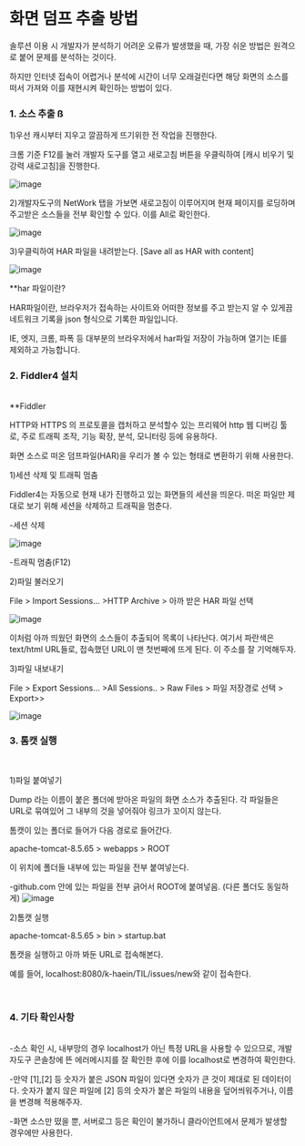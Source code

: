 
# 화면 덤프 추출 방법

솔루션 이용 시 개발자가 분석하기 어려운 오류가 발생했을 때, 가장 쉬운 방법은 원격으로 붙어 문제를 분석하는 것이다.

 하지만 인터넷 접속이 어렵거나 분석에 시간이 너무 오래걸린다면 해당 화면의 소스를 떠서 가져와 이를 재현시켜 확인하는 방법이 있다.

### 1. 소스 추출 ß

1)우선 캐시부터 지우고 깔끔하게 뜨기위한 전 작업을 진행한다.

크롬 기준 F12를 눌러 개발자 도구를 열고 새로고침 버튼을 우클릭하여 [캐시 비우기 및 강력 새로고침]을 진행한다.

![image](https://user-images.githubusercontent.com/75053256/137066517-3040c0dd-12ee-4b02-8123-2f198625deb0.png)

2)개발자도구의 NetWork 탭을 가보면 새로고침이 이루어지며 현재 페이지를 로딩하며 주고받은 소스들을 전부 확인할 수 있다. 이를 All로 확인한다.

![image](https://user-images.githubusercontent.com/75053256/137066887-f2e2d60c-0a01-4e10-af61-df57ad4e87b7.png)

3)우클릭하여 HAR 파일을 내려받는다.
[Save all as HAR with content]

![image](https://user-images.githubusercontent.com/75053256/137067014-9d9b22ff-be2f-4b1a-8299-1f01e2130e03.png)

**har 파일이란?

HAR파일이란, 브라우저가 접속하는 사이트와 어떠한 정보를 주고 받는지 알 수 있게끔 네트워크 기록을 json 형식으로 기록한 파일입니다.

IE, 엣지, 크롬, 파폭 등 대부분의 브라우저에서 har파일 저장이 가능하며 열기는 IE를 제외하고 가능합니다.


### 2. Fiddler4 설치

<br>
**Fiddler

HTTP와 HTTPS 의 프로토콜을 캡처하고 분석할수 있는 프리웨어 http 웹 디버깅 툴로, 주로 트래픽 조작, 기능 확장, 분석, 모니터링 등에 유용하다.

화면 소스로 떠온 덤프파일(HAR)을 우리가 볼 수 있는 형태로 변환하기 위해 사용한다.

1)세션 삭제 및 트래픽 멈춤

Fiddler4는 자동으로 현재 내가 진행하고 있는 화면들의 세션을 띄운다. 떠온 파일만 제대로 보기 위해 세션을 삭제하고 트래픽을 멈춘다.

-세션 삭제

![image](https://user-images.githubusercontent.com/75053256/137068341-5d308a84-9219-40b7-81dc-9b9c5201b5e7.png)

-트래픽 멈춤(F12)

2)파일 불러오기

File > Import Sessions... >HTTP Archive > 아까 받은 HAR 파일 선택

![image](https://user-images.githubusercontent.com/75053256/137068606-6156887c-85d8-4bbc-95c8-862203ca97cd.png)

이처럼 아까 띄웠던 화면의 소스들이 추출되어 목록이 나타난다. 여기서 파란색은 text/html URL들로, 접속했던 URL이 맨 첫번째에 뜨게 된다. 이 주소를 잘 기억해두자.

3)파일 내보내기

File > Export Sessions... >All Sessions.. > Raw Files > 파일 저장경로 선택 > Export>>

![image](https://user-images.githubusercontent.com/75053256/137068791-3e15e163-3885-4f0f-8d47-96cb1d6c2a1b.png)


### 3. 톰캣 실행

<br>

1)파일 붙여넣기

Dump 라는 이름이 붙은 폴더에 받아온 파일의 화면 소스가 추출된다. 각 파일들은 URL로 묶여있어 그 내부의 것을 넣어줘야 링크가 꼬이지 않는다.

톰캣이 있는 폴더로 들어가 다음 경로로 들어간다.

apache-tomcat-8.5.65 > webapps > ROOT

이 위치에 폴더들 내부에 있는 파일을 전부 붙여넣는다.

-github.com 안에 있는 파일을 전부 긁어서 ROOT에 붙여넣음. (다른 폴더도 동일하게)
![image](https://user-images.githubusercontent.com/75053256/137069461-087d2a64-b53c-4652-bd0a-27539e18c4a4.png)

2)톰캣 실행

apache-tomcat-8.5.65 > bin > startup.bat

톰캣을 실행하고 아까 봐둔 URL로 접속해본다.

예를 들어, localhost:8080/k-haein/TIL/issues/new와 같이 접속한다.

<br>

### 4. 기타 확인사항
<br>
-소스 확인 시, 내부망의 경우 localhost가 아닌 특정 URL을 사용할 수 있으므로, 개발자도구 콘솔창에 뜬 에러메시지를 잘 확인한 후에 이를 localhost로 변경하여 확인한다.

-만약 [1],[2] 등 숫자가 붙은 JSON 파일이 있다면 숫자가 큰 것이 제대로 된 데이터이다. 숫자가 붙지 않은 파일에 [2] 등의 숫자가 붙은 파일의 내용을 덮어씌워주거나, 이름을 변경해 적용해주자.

-화면 소스만 떴을 뿐, 서버로그 등은 확인이 불가하니 클라이언트에서 문제가 발생할 경우에만 사용한다.

<!-- 2021.10.13 -->